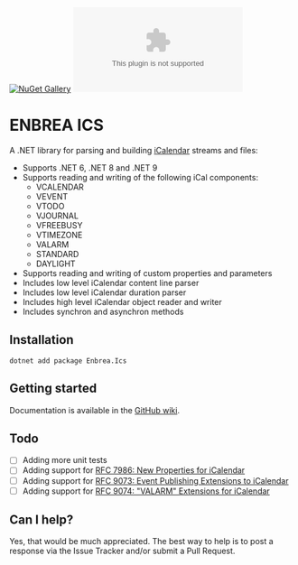 [![NuGet Gallery](https://img.shields.io/badge/NuGet%20Gallery-enbrea.ics-blue.svg)](https://www.nuget.org/packages/Enbrea.Ics/)
![GitHub](https://img.shields.io/github/license/enbrea/enbrea.ics)

# ENBREA ICS

A .NET library for parsing and building [iCalendar](https://tools.ietf.org/html/rfc5545) streams and files:

+ Supports .NET 6, .NET 8 and .NET 9
+ Supports reading and writing of the following iCal components:
  + VCALENDAR
  + VEVENT
  + VTODO
  + VJOURNAL
  + VFREEBUSY
  + VTIMEZONE
  + VALARM
  + STANDARD
  + DAYLIGHT
+ Supports reading and writing of custom properties and parameters
+ Includes low level iCalendar content line parser
+ Includes low level iCalendar duration parser
+ Includes high level iCalendar object reader and writer 
+ Includes synchron and asynchron methods

## Installation

```
dotnet add package Enbrea.Ics
```

## Getting started

Documentation is available in the [GitHub wiki](https://github.com/enbrea/enbrea.ics/wiki).

## Todo

- [ ] Adding more unit tests
- [ ] Adding support for [RFC 7986: New Properties for iCalendar](https://datatracker.ietf.org/doc/html/rfc7986)
- [ ] Adding support for [RFC 9073: Event Publishing Extensions to iCalendar](https://datatracker.ietf.org/doc/html/rfc9073)
- [ ] Adding support for [RFC 9074: "VALARM" Extensions for iCalendar](https://datatracker.ietf.org/doc/html/rfc9074)

## Can I help?

Yes, that would be much appreciated. The best way to help is to post a response via the Issue Tracker and/or submit a Pull Request.